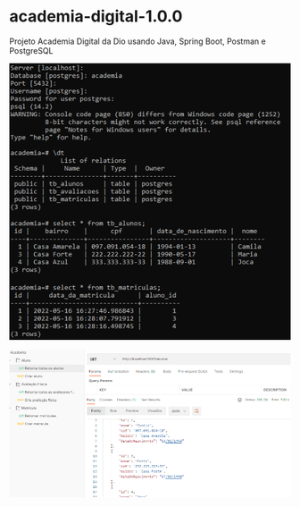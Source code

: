 # academia-digital-1.0.0
Projeto Academia Digital da Dio usando Java, Spring Boot, Postman e PostgreSQL

![PostgreSQL](https://github.com/rosivaldocamjr/academia-digital-1.0.0/blob/main/print1.png)

![Postman](https://github.com/rosivaldocamjr/academia-digital-1.0.0/blob/main/print2.png)

